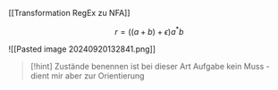 [[Transformation RegEx zu NFA]]

$$r = ((a + b) + \epsilon)a^{*}b$$

![[Pasted image 20240920132841.png]]

> [!hint] Zustände benennen ist bei dieser Art Aufgabe kein Muss - dient mir aber zur Orientierung

